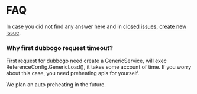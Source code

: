 # FAQ

In case you did not find any answer here and in [closed issues](https://github.com/dubbogo/dubbo-go-pixiu/issues?q=is%3Aissue+is%3Aclosed), [create new issue](https://github.com/dubbogo/dubbo-go-pixiu/issues/new/choose).

### Why first dubbogo request timeout?

First request for dubbogo need create a GenericService, will exec ReferenceConfig.GenericLoad(), it takes some account of time. If you worry about this case, you need preheating apis for yourself.

We plan an auto preheating in the future.



 